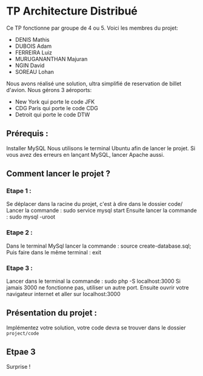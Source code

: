 # TP Architecture Distribué

Ce TP fonctionne par groupe de 4 ou 5. Voici les membres du projet:
- DENIS Mathis
- DUBOIS Adam
- FERREIRA Luiz
- MURUGANANTHAN Majuran
- NGIN David
- SOREAU Lohan

Nous avons réalisé une solution, ultra simplifié de reservation de billet d'avion.
Nous gérons 3 aéroports:
- New York qui porte le code JFK
- CDG Paris qui porte le code CDG
- Detroit qui porte le code DTW



## Prérequis :

Installer MySQL
Nous utilisons le terminal Ubuntu afin de lancer le projet. Si vous avez des erreurs en lançant MySQL, lancer Apache aussi.


## Comment lancer le projet ?

### Etape 1 :

Se déplacer dans la racine du projet, c'est à dire dans le dossier code/
Lancer la commande : sudo service mysql start 
Ensuite lancer la commande : sudo mysql -uroot

### Etape 2 :

Dans le terminal MySql lancer la commande : source create-database.sql;
Puis faire dans le même terminal : exit

### Etape 3 :

Lancer dans le terminal la commande : sudo php -S localhost:3000
Si jamais 3000 ne fonctionne pas, utiliser un autre port.
Ensuite ouvrir votre navigateur internet et aller sur localhost:3000

## Présentation du projet :


Implémentez votre solution, votre code devra se trouver dans le dossier ```project/code```


## Etpae 3

Surprise !
